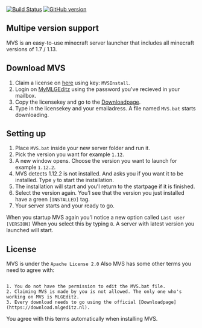 [![Build Status](https://api.travis-ci.org/MLGEditz/MVS.svg?branch=master)](https://api.travis-ci.org/MLGEditz/MVS) 
[![GitHub version](https://d25lcipzij17d.cloudfront.net/badge.svg?id=gh&type=6&v=2.0.0&x2=0)](https://github.com/MLGEditz/MVS)

## Multipe version support
MVS is an easy-to-use minecraft server launcher that includes all minecraft versions of 1.7 / 1.13.

## Download MVS
1. Claim a license on [here](https://claim.mlgeditz.nl/) using key: `MVSInstall`.
2. Login on [MyMLGEditz](https://mijn.mlgeditz.nl/) using the password you've recieved in your mailbox.
3. Copy the licensekey and go to the [Downloadpage](https://download.mlgeditz.nl).
4. Type in the licensekey and your emailadress. A file named `MVS.bat` starts downloading.

## Setting up
1. Place `MVS.bat` inside your new server folder and run it.
2. Pick the version you want for example `1.12`.
3. A new window opens. Choose the version you want to launch for example `1.12.2`.
4. MVS detects 1.12.2 is not installed. And asks you if you want it to be installed. Type `y` to start the installation.
5. The installation will start and you'l return to the startpage if it is finished.
6. Select the version again. You'l see that the version you just installed have a green `[INSTALLED]` tag.
7. Your server starts and your ready to go.

When you startup MVS again you'l notice a new option called `Last user [VERSION]`
When you select this by typing `8`. A server with latest version you launched will start.

## License
MVS is under the `Apache License 2.0` Also MVS has some other terms you need to agree with:
```

1. You do not have the permission to edit the MVS.bat file.
2. Claiming MVS is made by you is not allowed. The only one who's working on MVS is MLGEditz.
3. Every download needs to go using the official [Downloadpage](https://download.mlgeditz.nl).

```
You agree with this terms automatically when installing MVS.



